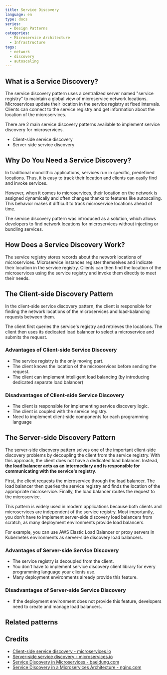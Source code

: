 ```yaml
---
title: Service Discovery
language: en
type: docs
series:
  - Design Patterns
categories:
  - Microservice Architecture
  - Infrastructure
tags:
  - network
  - discovery
  - autoscaling
---
```


## What is a Service Discovery?

The service discovery pattern uses a centralized server named "service registry" to maintain a global view of microservice network locations. Microservices update their location in the service registry at fixed intervals. Clients can connect to the service registry and get information about the location of the microservices.

There are 2 main service discovery patterns available to implement service discovery for microservices.

- Client-side service discovery
- Server-side service discovery

## Why Do You Need a Service Discovery?
In traditional monolithic applications, services run in specific, predefined locations. Thus, it is easy to track their location and clients can easily find and invoke services.

However, when it comes to microservices, their location on the network is assigned dynamically and often changes thanks to features like autoscaling. This behavior makes it difficult to track microservice locations ahead of time.

The service discovery pattern was introduced as a solution, which allows developers to find network locations for microservices without injecting or bundling services.

## How Does a Service Discovery Work?
The service registry stores records about the network locations of microservices. Microservice instances register themselves and indicate their location in the service registry. Clients can then find the location of the microservices using the service registry and invoke them directly to meet their needs.

## The Client‑side Discovery Pattern
In the client-side service discovery pattern, the client is responsible for finding the network locations of the microservices and load-balancing requests between them.

The client first queries the service's registry and retrieves the locations. The client then uses its dedicated load balancer to select a microservice and submits the request.

### Advantages of Client-side Service Discovery
- The service registry is the only moving part.
- The client knows the location of the microservices before sending the request.
- The client can implement intelligent load balancing (by introducing dedicated separate load balancer)

### Disadvantages of Client-side Service Discovery
- The client is responsible for implementing service discovery logic.
- The client is coupled with the service registry.
- Need to implement client-side components for each programming language

## The Server‑side Discovery Pattern
The server-side discovery pattern solves one of the important client-side discovery problems by decoupling the client from the service registry. With this approach, the client does not have a dedicated load balancer. Instead, **the load balancer acts as an intermediary and is responsible for communicating with the service's registry**.

First, the client requests the microservice through the load balancer. The load balancer then queries the service registry and finds the location of the appropriate microservice. Finally, the load balancer routes the request to the microservice.

This pattern is widely used in modern applications because both clients and microservices are independent of the service registry. Most importantly, you don't have to implement server-side discovery load balancers from scratch, as many deployment environments provide load balancers.

For example, you can use AWS Elastic Load Balancer or proxy servers in Kubernetes environments as server-side discovery load balancers.

### Advantages of Server-side Service Discovery
- The service registry is decoupled from the client.
- You don't have to implement service discovery client library for every programming language your clients use.
- Many deployment environments already provide this feature.

### Disadvantages of Server-side Service Discovery
- If the deployment environment does not provide this feature, developers need to create and manage load balancers.

## Related patterns


## Credits

* [Client-side service discovery - microservices.io](https://microservices.io/patterns/client-side-discovery.html)
* [Server-side service discovery - microservices.io](https://microservices.io/patterns/server-side-discovery.html)
* [Service Discovery in Microservices - baeldung.com](https://www.baeldung.com/cs/service-discovery-microservices)
* [Service Discovery in a Microservices Architecture - nginx.com](https://microservices.io/patterns/server-side-discovery.html)


